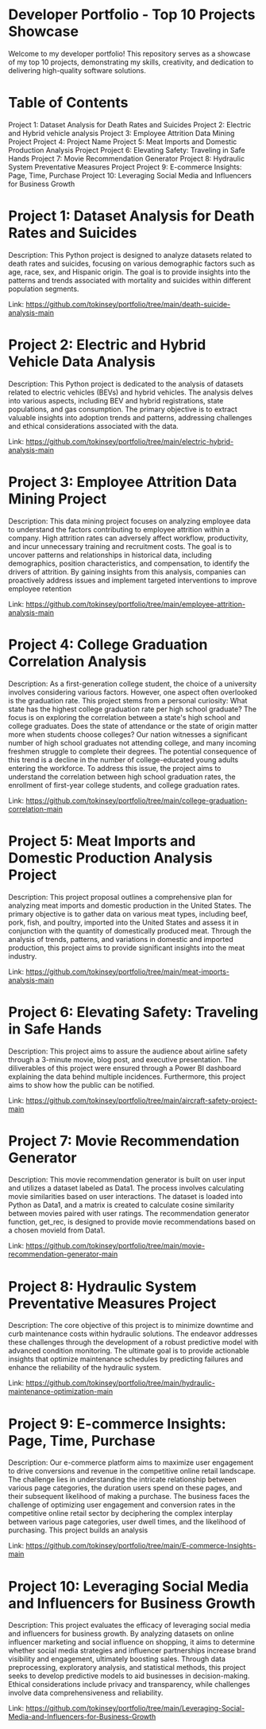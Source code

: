 # Developer Portfolio - Top 10 Projects Showcase
Welcome to my developer portfolio! This repository serves as a showcase of my top 10 projects, demonstrating my skills, creativity, and dedication to delivering high-quality software solutions.

# Table of Contents
Project 1: Dataset Analysis for Death Rates and Suicides
Project 2: Electric and Hybrid vehicle analysis
Project 3: Employee Attrition Data Mining Project
Project 4: Project Name
Project 5: Meat Imports and Domestic Production Analysis Project
Project 6: Elevating Safety: Traveling in Safe Hands
Project 7: Movie Recommendation Generator
Project 8: Hydraulic System Preventative Measures Project
Project 9: E-commerce Insights: Page, Time, Purchase
Project 10: Leveraging Social Media and Influencers for Business Growth

# Project 1: Dataset Analysis for Death Rates and Suicides
Description: This Python project is designed to analyze datasets related to death rates and suicides, focusing on various demographic factors such as age, race, sex, and Hispanic origin. The goal is to provide insights into the patterns and trends associated with mortality and suicides within different population segments. 

Link: https://github.com/tokinsey/portfolio/tree/main/death-suicide-analysis-main


# Project 2: Electric and Hybrid Vehicle Data Analysis
Description: This Python project is dedicated to the analysis of datasets related to electric vehicles (BEVs) and hybrid vehicles. The analysis delves into various aspects, including BEV and hybrid registrations, state populations, and gas consumption. The primary objective is to extract valuable insights into adoption trends and patterns, addressing challenges and ethical considerations associated with the data.

Link: https://github.com/tokinsey/portfolio/tree/main/electric-hybrid-analysis-main

# Project 3: Employee Attrition Data Mining Project
Description: This data mining project focuses on analyzing employee data to understand the factors contributing to employee attrition within a company. High attrition rates can adversely affect workflow, productivity, and incur unnecessary training and recruitment costs. The goal is to uncover patterns and relationships in historical data, including demographics, position characteristics, and compensation, to identify the drivers of attrition. By gaining insights from this analysis, companies can proactively address issues and implement targeted interventions to improve employee retention

Link: https://github.com/tokinsey/portfolio/tree/main/employee-attrition-analysis-main

# Project 4: College Graduation Correlation Analysis
Description: As a first-generation college student, the choice of a university involves considering various factors. However, one aspect often overlooked is the graduation rate. This project stems from a personal curiosity: What state has the highest college graduation rate per high school graduate? The focus is on exploring the correlation between a state's high school and college graduates. Does the state of attendance or the state of origin matter more when students choose colleges? Our nation witnesses a significant number of high school graduates not attending college, and many incoming freshmen struggle to complete their degrees. The potential consequence of this trend is a decline in the number of college-educated young adults entering the workforce. To address this issue, the project aims to understand the correlation between high school graduation rates, the enrollment of first-year college students, and college graduation rates.

Link: https://github.com/tokinsey/portfolio/tree/main/college-graduation-correlation-main

# Project 5: Meat Imports and Domestic Production Analysis Project
Description: This project proposal outlines a comprehensive plan for analyzing meat imports and domestic production in the United States. The primary objective is to gather data on various meat types, including beef, pork, fish, and poultry, imported into the United States and assess it in conjunction with the quantity of domestically produced meat. Through the analysis of trends, patterns, and variations in domestic and imported production, this project aims to provide significant insights into the meat industry.

Link: https://github.com/tokinsey/portfolio/tree/main/meat-imports-analysis-main

# Project 6: Elevating Safety: Traveling in Safe Hands
Description: This project aims to assure the audience about airline safety through a 3-minute movie, blog post, and executive presentation. The diliverables of this project were ensured through a Power BI dashboard explaining the data behind multiple incidences. Furthermore, this project aims to show how the public can be notified.

Link: https://github.com/tokinsey/portfolio/tree/main/aircraft-safety-project-main

# Project 7: Movie Recommendation Generator
Description: This movie recommendation generator is built on user input and utilizes a dataset labeled as Data1. The process involves calculating movie similarities based on user interactions. The dataset is loaded into Python as Data1, and a matrix is created to calculate cosine similarity between movies paired with user ratings. The recommendation generator function, get_rec, is designed to provide movie recommendations based on a chosen movieId from Data1.

Link: https://github.com/tokinsey/portfolio/tree/main/movie-recommendation-generator-main 

# Project 8: Hydraulic System Preventative Measures Project
Description: The core objective of this project is to minimize downtime and curb maintenance costs within hydraulic solutions. The endeavor addresses these challenges through the development of a robust predictive model with advanced condition monitoring. The ultimate goal is to provide actionable insights that optimize maintenance schedules by predicting failures and enhance the reliability of the hydraulic system. 

Link: https://github.com/tokinsey/portfolio/tree/main/hydraulic-maintenance-optimization-main 

# Project 9: E-commerce Insights: Page, Time, Purchase
Description: Our e-commerce platform aims to maximize user engagement to drive conversions and revenue in the competitive online retail landscape. The challenge lies in understanding the
intricate relationship between various page categories, the duration users spend on these pages, and their subsequent likelihood of making a purchase. The business faces the challenge of optimizing user engagement and conversion rates in the competitive online retail sector by deciphering the complex interplay between various page categories, user dwell times, and the likelihood of purchasing. This project builds an analysis 

Link: https://github.com/tokinsey/portfolio/tree/main/E-commerce-Insights-main

# Project 10: Leveraging Social Media and Influencers for Business Growth
Description: This project evaluates the efficacy of leveraging social media and influencers for business growth. By analyzing datasets on online influencer marketing and social influence on shopping, it aims to determine whether social media strategies and influencer partnerships increase brand visibility and engagement, ultimately boosting sales. Through data preprocessing, exploratory analysis, and statistical methods, this project seeks to develop predictive models to aid businesses in decision-making. Ethical considerations include privacy and transparency, while challenges involve data comprehensiveness and reliability.

Link: https://github.com/tokinsey/portfolio/tree/main/Leveraging-Social-Media-and-Influencers-for-Business-Growth 
